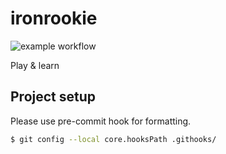# ironrookie
![example workflow](https://github.com/ooonak/ironrookie/actions/workflows/rust-yml/badge.svg)

Play &amp; learn

## Project setup
Please use pre-commit hook for formatting.

```bash
$ git config --local core.hooksPath .githooks/
```

